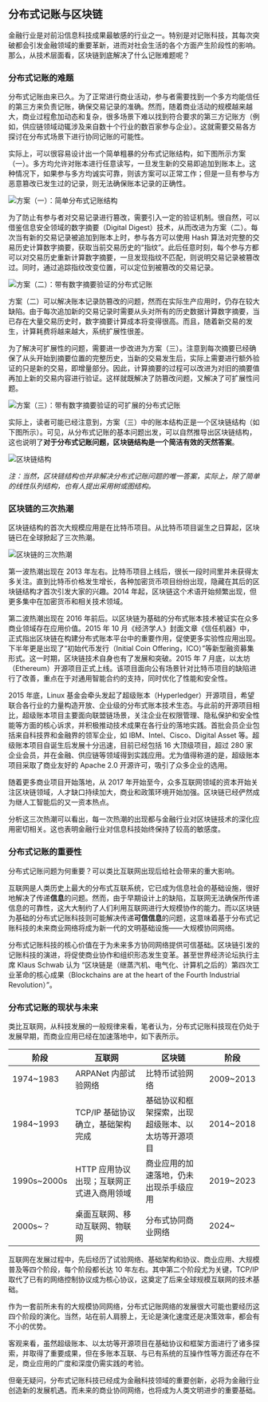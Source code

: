 ## 分布式记账与区块链

金融行业是对前沿信息科技成果最敏感的行业之一。特别是对记账科技，其每次突破都会引发金融领域的重要革新，进而对社会生活的各个方面产生阶段性的影响。那么，从技术层面看，区块链到底解决了什么记账难题呢？

### 分布式记账的难题

分布式记账由来已久。为了正常进行商业活动，参与者需要找到一个多方均能信任的第三方来负责记账，确保交易记录的准确。然而，随着商业活动的规模越来越大，商业过程愈加动态和复杂，很多场景下难以找到符合要求的第三方记账方（例如，供应链领域动辄涉及来自数十个行业的数百家参与企业）。这就需要交易各方探讨在分布式场景下进行协同记账的可能性。

实际上，可以很容易设计出一个简单粗暴的分布式记账结构，如下图所示方案（一）。多方均允许对账本进行任意读写，一旦发生新的交易即追加到账本上。这种情况下，如果参与多方均诚实可靠，则该方案可以正常工作；但是一旦有参与方恶意篡改已发生过的记录，则无法确保账本记录的正确性。

![方案（一）：简单分布式记账结构](_images/dlt-01.png)

为了防止有参与者对交易记录进行篡改，需要引入一定的验证机制。很自然，可以借鉴信息安全领域的数字摘要（Digital Digest）技术，从而改进为方案（二）。每次当有新的交易记录被追加到账本上时，参与各方可以使用 Hash 算法对完整的交易历史计算数字摘要，获取当前交易历史的“指纹”。此后任意时刻，每个参与方都可以对交易历史重新计算数字摘要，一旦发现指纹不匹配，则说明交易记录被篡改过。同时，通过追踪指纹改变位置，可以定位到被篡改的交易记录。

![方案（二）：带有数字摘要验证的分布式记账](_images/dlt-02.png)

方案（二）可以解决账本记录防篡改的问题，然而在实际生产应用时，仍存在较大缺陷。由于每次追加新的交易记录时需要从头对所有的历史数据计算数字摘要，当已存在大量交易历史时，数字摘要计算成本将变得很高。而且，随着新交易的发生，计算耗费将越来越大，系统扩展性很差。

为了解决可扩展性的问题，需要进一步改进为方案（三）。注意到每次摘要已经确保了从头开始到摘要位置的完整历史，当新的交易发生后，实际上需要进行额外验证的只是新的交易，即增量部分。因此，计算摘要的过程可以改进为对旧的摘要值再加上新的交易内容进行验证。这样就既解决了防篡改问题，又解决了可扩展性问题。

![方案（三）：带有数字摘要验证的可扩展的分布式记账](_images/dlt-03.png)

实际上，读者可能已经注意到，方案（三）中的账本结构正是一个区块链结构（如下图所示）。可见，从分布式记账的基本问题出发，可以自然推导出区块链结构，这也说明了**对于分布式记账问题，区块链结构是一个简洁有效的天然答案**。

![区块链结构](_images/blockchain.png)

*注：当然，区块链结构也并非解决分布式记账问题的唯一答案，实际上，除了简单的线性队列结构，也有人提出采用树或图结构。*

### 区块链的三次热潮

区块链结构的首次大规模应用是在比特币项目。从比特币项目诞生之日算起，区块链已在全球掀起了三次热潮。

![区块链的三次热潮](_images/3-hops.png)

第一波热潮出现在 2013 年左右。比特币项目上线后，很长一段时间里并未获得太多关注。直到比特币价格发生增长，各种加密货币项目纷纷出现，隐藏在其后的区块链结构才首次引发大家的兴趣。2014 年起，区块链这个术语开始频繁出现，但更多集中在加密货币和相关技术领域。

第二波热潮出现在 2016 年前后。以区块链为基础的分布式账本技术被证实在众多商业领域存在应用价值。2015 年 10 月《经济学人》封面文章《信任机器》中，正式指出区块链在构建分布式账本平台中的重要作用，促使更多实验性应用出现。下半年更是出现了“初始代币发行（Initial Coin Offering，ICO）”等新型融资募集形式。这一时期，区块链技术自身也有了发展和突破。2015 年 7 月底，以太坊（Ethereum）开源项目正式上线。该项目面向公有场景针对比特币项目的缺陷进行了改善，重点在于对通用智能合约的支持，同时优化了性能和安全性。

2015 年底，Linux 基金会牵头发起了超级账本（Hyperledger）开源项目，希望联合各行业的力量构造开放、企业级的分布式账本技术生态。与此前的开源项目相比，超级账本项目主要面向联盟链场景，关注企业在权限管理、隐私保护和安全性能等方面的核心诉求，并积极推动技术成果在各行业的落地实践。首批会员企业包括来自科技界和金融界的领军企业，如 IBM、Intel、Cisco、Digital Asset 等。超级账本项目自诞生后发展十分迅速，目前已经包括 16 大顶级项目，超过 280 家企业会员，并在金融、供应链等领域得到实践应用。尤为值得称道的是，超级账本项目采取了商业友好的 Apache 2.0 开源许可，吸引了众多企业的选用。

随着更多商业项目开始落地，从 2017 年开始至今，众多互联网领域的资本开始关注区块链领域，人才缺口持续加大，商业和政策环境开始加强。区块链已经俨然成为继人工智能后的又一资本热点。

分析这三次热潮可以看出，每一次热潮的出现都与金融行业对区块链技术的深化应用密切相关。这也表明金融行业对信息科技始终保持了较高的敏感度。

### 分布式记账的重要性

分布式记账问题为何重要？可以类比互联网出现后给社会带来的重大影响。

互联网是人类历史上最大的分布式互联系统，它已成为信息社会的基础设施，很好地解决了传递**信息**的问题。然而，由于早期设计上的缺陷，互联网无法确保所传递信息的可靠性，这大大制约了人们利用互联网进行大规模协作的能力。而以区块链为基础的分布式记账科技则可能解决传递**可信信息**的问题，这意味着基于分布式记账科技的未来商业网络将成为新一代的文明基础设施——大规模协同网络。

分布式记账科技的核心价值在于为未来多方协同网络提供可信基础。区块链引发的记账科技的演进，将促使商业协作和组织形态发生变革。甚至世界经济论坛执行主席 Klaus Schwab 认为 “区块链是（继蒸汽机、电气化、计算机之后的）第四次工业革命的核心成果（Blockchains are at the heart of the Fourth Industrial Revolution）”。

### 分布式记账的现状与未来

类比互联网，从科技发展的一般规律来看，笔者认为，分布式记账科技现在仍处于发展早期，而商业应用已经在加速落地中，如下表所示。

阶段 | 互联网 | 区块链 | 阶段
-- | -- | -- | --
1974~1983 | ARPANet 内部试验网络 | 比特币试验网络 | 2009~2013
1984~1993 | TCP/IP 基础协议确立，基础架构完成 | 基础协议和框架探索，出现超级账本、以太坊等开源项目 | 2014~2018
1990s~2000s | HTTP 应用协议出现；互联网正式进入商用领域 | 商业应用的加速落地，仍未出现杀手级应用 | 2019~2023
2000s~？ | 桌面互联网、移动互联网、物联网 | 分布式协同商业网络 | 2024~

互联网在发展过程中，先后经历了试验网络、基础架构和协议、商业应用、大规模普及等四个阶段，每个阶段都长达 10 年左右。其中第二个阶段尤为关键，TCP/IP 取代了已有的网络控制协议成为核心协议，这奠定了后来全球规模互联网的技术基础。

作为一套前所未有的大规模协同网络，分布式记账网络的发展很大可能也要经历这四个阶段的演化。当然，站在前人肩膀上，无论是演化速度还是决策效率，都会有不小的优势。

客观来看，虽然超级账本、以太坊等开源项目在基础协议和框架方面进行了诸多探索，并取得了重要成果，但在多账本互联、与已有系统的互操作性等方面还存在不足，商业应用的广度和深度仍需实践的考验。

但毫无疑问，分布式记账科技已经成为金融科技领域的重要创新，必将为金融行业创造新的发展机遇。而未来的商业协同网络，也将成为人类文明进步的重要基础。
